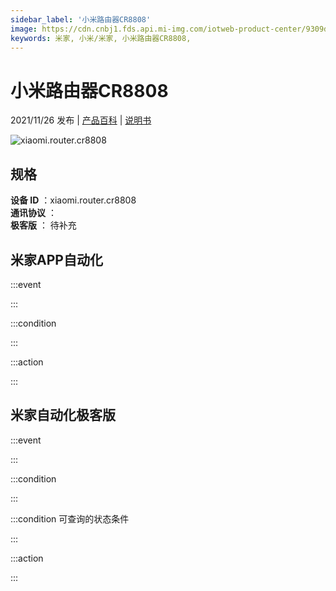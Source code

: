```yaml
---
sidebar_label: '小米路由器CR8808'
image: https://cdn.cnbj1.fds.api.mi-img.com/iotweb-product-center/9309d9656a4255d907dd671978ffa838_1627621611379.png?GalaxyAccessKeyId=AKVGLQWBOVIRQ3XLEW&Expires=9223372036854775807&Signature=5zqZpP1MSmwDtjoMCUcM4IHE7rs=
keywords: 米家, 小米/米家, 小米路由器CR8808, 
---
```

# 小米路由器CR8808

2021/11/26 发布 | [产品百科](https://home.mi.com/webapp/content/baike/product/index.html?model=xiaomi.router.cr8808/) | [说明书](https://home.mi.com/views/introduction.html?model=xiaomi.router.cr8808&region=cn)

![xiaomi.router.cr8808](https://cdn.cnbj1.fds.api.mi-img.com/iotweb-product-center/9309d9656a4255d907dd671978ffa838_1627621611379.png?GalaxyAccessKeyId=AKVGLQWBOVIRQ3XLEW&Expires=9223372036854775807&Signature=5zqZpP1MSmwDtjoMCUcM4IHE7rs=)

## 规格  
> 
**设备 ID** ：xiaomi.router.cr8808  
**通讯协议** ：  
**极客版**  ： 待补充 


## 米家APP自动化  

:::event  

:::

:::condition  

:::

:::action   

:::

## 米家自动化极客版  

:::event  

:::

:::condition  

:::

:::condition 可查询的状态条件  

:::

:::action  

:::

        
